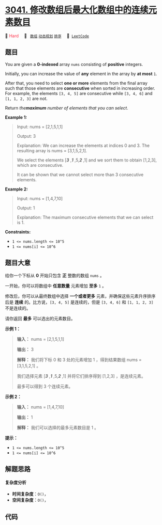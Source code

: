 # [3041. 修改数组后最大化数组中的连续元素数目](https://leetcode.com/problems/maximize-consecutive-elements-in-an-array-after-modification)

🔴 <font color=#ff334b>Hard</font>&emsp; 🔖&ensp; [`数组`](/leetcode/outline/tag/array.md) [`动态规划`](/leetcode/outline/tag/dynamic-programming.md) [`排序`](/leetcode/outline/tag/sorting.md)&emsp; 🔗&ensp;[`LeetCode`](https://leetcode.com/problems/maximize-consecutive-elements-in-an-array-after-modification)

## 题目

You are given a **0-indexed** array `nums` consisting of **positive**
integers.

Initially, you can increase the value of **any** element in the array by **at
most** `1`.

After that, you need to select **one or more** elements from the final array
such that those elements are **consecutive** when sorted in increasing order.
For example, the elements `[3, 4, 5]` are consecutive while `[3, 4, 6]` and
`[1, 1, 2, 3]` are not.

Return _the**maximum** number of elements that you can select_.



**Example 1:**

> Input: nums = [2,1,5,1,1]
> 
> Output: 3
> 
> Explanation: We can increase the elements at indices 0 and 3. The resulting array is nums = [3,1,5,2,1].
> 
> We select the elements [_**3**_ ,_**1**_ ,5,_**2**_ ,1] and we sort them to obtain [1,2,3], which are consecutive.
> 
> It can be shown that we cannot select more than 3 consecutive elements.

**Example 2:**

> Input: nums = [1,4,7,10]
> 
> Output: 1
> 
> Explanation: The maximum consecutive elements that we can select is 1.

**Constraints:**

  * `1 <= nums.length <= 10^5`
  * `1 <= nums[i] <= 10^6`


## 题目大意

给你一个下标从 **0**  开始只包含 **正**  整数的数组 `nums` 。

一开始，你可以将数组中 **任意数量** 元素增加 **至多** `1` 。

修改后，你可以从最终数组中选择 **一个或者更多**  元素，并确保这些元素升序排序后是 **连续**  的。比方说，`[3, 4, 5]` 是连续的，但是
`[3, 4, 6]` 和 `[1, 1, 2, 3]` 不是连续的。

请你返回 **最多**  可以选出的元素数目。



**示例 1：**

> 
> 
> 
> 
> 
> **输入：** nums = [2,1,5,1,1]
> 
> **输出：** 3
> 
> **解释：** 我们将下标 0 和 3 处的元素增加 1 ，得到结果数组 nums = [3,1,5,2,1] 。
> 
> 我们选择元素 [_**3**_ ,_**1**_ ,5,_**2**_ ,1] 并将它们排序得到 [1,2,3] ，是连续元素。
> 
> 最多可以得到 3 个连续元素。

**示例 2：**

> 
> 
> 
> 
> 
> **输入：** nums = [1,4,7,10]
> 
> **输出：** 1
> 
> **解释：** 我们可以选择的最多元素数目是 1 。
> 
> 



**提示：**

  * `1 <= nums.length <= 10^5`
  * `1 <= nums[i] <= 10^6`


## 解题思路

#### 复杂度分析

- **时间复杂度**：`O()`，
- **空间复杂度**：`O()`，

## 代码

```javascript

```